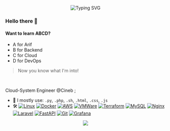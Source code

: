 <p align="center">
  <img src="https://readme-typing-svg.herokuapp.com?font=Fredoka&weight=600&size=22&pause=1000&center=true&vCenter=true&width=435&lines=Curiosity-led%2C+Action-driven;I'm+Arif+Xaman%2C+A+Learner...;I+Build%2C+Manage+%26+Fix+Stuff!" alt="Typing SVG" /></p>

### Hello there 👋
#### Want to learn ABCD?
- A for Arif
- B for Backend
- C for Cloud
- D for DevOps
> Now you know what I'm into!

<br>

Cloud-System Engineer @Cineb ; <br>

- 🧠 I mostly use: `.py`, `.php`, `.sh`, `.html`, `.css`, `.js`
- 🛠️ [![Linux](https://img.shields.io/badge/Linux-FCC624?logo=linux&logoColor=black)](#) [![Docker](https://img.shields.io/badge/Docker-2496ED?logo=docker&logoColor=fff)](#) [![AWS](https://custom-icon-badges.demolab.com/badge/AWS-%23FF9900.svg?logo=aws&logoColor=black)](#) [![VMWare](https://img.shields.io/badge/VMware-%2307405e.svg?logo=vmware&logoColor=white)](#) [![Terraform](https://img.shields.io/badge/Terraform-844FBA?logo=terraform&logoColor=fff)](#) [![MySQL](https://img.shields.io/badge/MySQL-4479B1?logo=mysql&logoColor=fff)](#) [![Nginx](https://img.shields.io/badge/-NGINX-009639?&logo=nginx&logoColor=white)](#) [![Laravel](https://img.shields.io/badge/Laravel-%23FF2D20.svg?logo=laravel&logoColor=white)](#) [![FastAPI](https://img.shields.io/badge/FastAPI-009485.svg?logo=fastapi&logoColor=white)](#) [![Git](https://img.shields.io/badge/Git-F05032?logo=git&logoColor=fff)](#) [![Grafana](https://img.shields.io/badge/Grafana-D97757?logo=grafana&logoColor=fff)](#)

<p align="center">
  <kbd><img max-width="820px" max-height="480px" src="https://github.com/user-attachments/assets/81b29d70-2fdd-4412-be1d-5655704acf5b" /></kbd>
</p>
